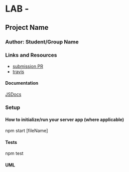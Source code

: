 # LAB - 

## Project Name

### Author: Student/Group Name

### Links and Resources
* [submission PR](https://github.com/david-vloedman-401-advanced-javascript/401-lab-16/pull/1)
* [travis](https://www.travis-ci.com/david-vloedman-401-advanced-javascript/401-lab-16)


#### Documentation

[JSDocs](./docs/index.html)

### Setup

#### How to initialize/run your server app (where applicable)

npm start [fileName]
  
#### Tests

npm test

#### UML


